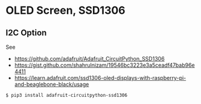 # OLED Screen, SSD1306

## I2C Option
See 
- <https://github.com/adafruit/Adafruit_CircuitPython_SSD1306>
- <https://gist.github.com/shahrulnizam/19546bc3223e3a5ceadf47bab96e4411>
- <https://learn.adafruit.com/ssd1306-oled-displays-with-raspberry-pi-and-beaglebone-black/usage>

```
$ pip3 install adafruit-circuitpython-ssd1306
```
